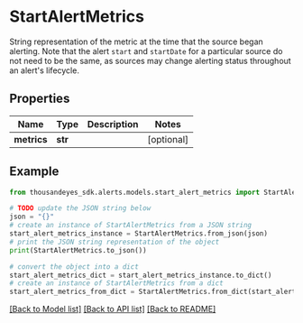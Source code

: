 # StartAlertMetrics

String representation of the metric at the time that the source began alerting.   Note that the alert `start` and `startDate` for a particular source do not need to be the same,  as sources may change alerting status throughout an alert's lifecycle.

## Properties

Name | Type | Description | Notes
------------ | ------------- | ------------- | -------------
**metrics** | **str** |  | [optional] 

## Example

```python
from thousandeyes_sdk.alerts.models.start_alert_metrics import StartAlertMetrics

# TODO update the JSON string below
json = "{}"
# create an instance of StartAlertMetrics from a JSON string
start_alert_metrics_instance = StartAlertMetrics.from_json(json)
# print the JSON string representation of the object
print(StartAlertMetrics.to_json())

# convert the object into a dict
start_alert_metrics_dict = start_alert_metrics_instance.to_dict()
# create an instance of StartAlertMetrics from a dict
start_alert_metrics_from_dict = StartAlertMetrics.from_dict(start_alert_metrics_dict)
```
[[Back to Model list]](../README.md#documentation-for-models) [[Back to API list]](../README.md#documentation-for-api-endpoints) [[Back to README]](../README.md)



